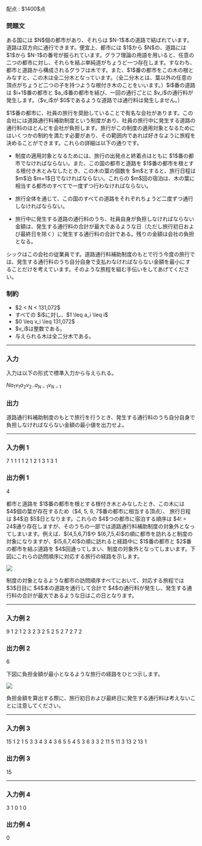 
<div>

<span>

<span>

<p>
配点 : $1400$点
</p>

<div>

<section>

### **問題文**

<style>
#nck {
      width: 30px;
      height: auto;
   }

</style>

<p>
ある国には $N$個の都市があり、それらは $N-1$本の道路で結ばれています。道路は双方向に通行できます。便宜上、都市には $1$から $N$の、道路には $1$から $N-1$の番号が振られています。グラフ理論の用語を用いると、任意の二つの都市に対し、それらを結ぶ単純道がちょうど一つ存在します。すなわち、都市と道路から構成されるグラフは木です。また、$1$番の都市をこの木の根とみなすと、この木は全二分木となっています。（全二分木とは、葉以外の任意の頂点がちょうど二つの子を持つような根付き木のことをいいます。）$i$番の道路は $i+1$番の都市と $a_i$番の都市を結び、一回の通行ごとに $v_i$の通行料が発生します。（$v_i$が $0$であるような道路では通行料は発生しません。）
</p>

<p>
$1$番の都市に、社員の旅行を奨励していることで有名な会社があります。この会社には道路通行料補助制度という制度があり、社員の旅行中に発生する道路の通行料のほとんどを会社が負担します。旅行がこの制度の適用対象となるためにはいくつかの制約を満たす必要があり、その範囲内であれば好きなように旅程を決めることができます。これらの詳細は以下の通りです。
</p>

<ul>

<li>

<p>
制度の適用対象となるためには、旅行の出発点と終着点はともに $1$番の都市でなければならない。また、この国の都市と道路を $1$番の都市を根とする根付き木とみなしたとき、この木の葉の個数を $m$とすると、旅行日程は $m$泊 $m+1$日でなければならない。これらの $m$回の宿泊は、木の葉に相当する都市のすべてで一度ずつ行わなければならない。
</p>

</li>

<li>

<p>
旅行全体を通じて、この国のすべての道路をそれぞれちょうど二度ずつ通行しなければならない。
</p>

</li>

<li>

<p>
旅行中に発生する道路の通行料のうち、社員自身が負担しなければならない金額は、発生する通行料の合計が最大であるような日（ただし旅行初日および最終日を除く）に発生する通行料の合計である。残りの金額は会社の負担となる。
</p>

</li>

</ul>

<p>
シックはこの会社の従業員です。道路通行料補助制度のもとで行う今度の旅行では、発生する通行料のうち自分自身で支払わなければならない金額を最小にすることだけを考えています。そのような旅程を組む手伝いをしてあげてください。
</p>

</section>

</div>

<div>

<section>

### **制約**

<ul>

<li>
$2 < N < 131,072$
</li>

<li>
すべての $i$に対し、$1 \leq a_i \leq i$
</li>

<li>
$0 \leq v_i \leq 131,072$
</li>

<li>
$v_i$は整数である。
</li>

<li>
与えられる木は全二分木である。
</li>

</ul>

</section>

</div>

---

<div>

<div>

<section>

### **入力**

<p>
入力は以下の形式で標準入力から与えられる。
</p>

<div>

$N$$a_1$$v_1$$a_2$$v_2$$.$$.$$a_{N-1}$$v_{N-1}$
</div>

</section>

</div>

<div>

<section>

### **出力**

<p>
道路通行料補助制度のもとで旅行を行うとき、発生する通行料のうち自分自身で負担しなければならない金額の最小値を出力せよ。
</p>

</section>

</div>

</div>

---

<div>

<section>

### **入力例 1**

<div>

7
1 1
1 1
2 1
2 1
3 1
3 1

</div>

</section>

</div>

<div>

<section>

### **出力例 1**

<div>

4

</div>

<p>
都市と道路を $1$番の都市を根とする根付き木とみなしたとき、この木には $4$個の葉が存在するため（$4, 5, 6, 7$番の都市に相当する頂点）、 旅行日程は $4$泊 $5$日となります。これらの $4$つの都市に宿泊する順序は $4! = 24$通り存在しますが、そのうちの一部では道路通行料補助制度の対象外となってしまいます。例えば、$(4,5,6,7)$や $(6,7,5,4)$の順に都市を訪れると制度の対象になりますが、$(5,6,7,4)$の順に訪れると経路中に $1$番の都市と $2$番の都市を結ぶ道路を $4$回通ってしまい、制度の対象外となってしまいます。下図にこれらの訪問順序に対応する旅行の経路を示します。
</p>

<div>

<img src="https://atcoder.jp/img/agc007/04b39e0341af562ba20ba2d49c6f2b69.jpg">

</img>

</div>

<p>
制度の対象となるような都市の訪問順序すべてにおいて、対応する旅程では $3$日目に $4$本の道路を通行して合計で $4$の通行料が発生し、発生する通行料の合計が最大であるような日はこの日となります。
</p>

</section>

</div>

---

<div>

<section>

### **入力例 2**

<div>

9
1 2
1 2
3 2
3 2
5 2
5 2
7 2
7 2

</div>

</section>

</div>

<div>

<section>

### **出力例 2**

<div>

6

</div>

<p>
下図に負担金額が最小となるような旅行の経路をひとつ示します。
</p>

<div>

<img src="https://atcoder.jp/img/agc007/92271892911b34032766803fa9c9e159.jpg">

</img>

</div>

<p>
負担金額を算出する際に、旅行初日および最終日に発生する通行料は考えないことに注意してください。
</p>

</section>

</div>

---

<div>

<section>

### **入力例 3**

<div>

15
1 2
1 5
3 3
4 3
4 3
6 5
5 4
5 3
6 3
3 2
11 5
11 3
13 2
13 1

</div>

</section>

</div>

<div>

<section>

### **出力例 3**

<div>

15

</div>

</section>

</div>

---

<div>

<section>

### **入力例 4**

<div>

3
1 0
1 0

</div>

</section>

</div>

<div>

<section>

### **出力例 4**

<div>

0

</div>

</section>

</div>

</span>

</span>

</div>
